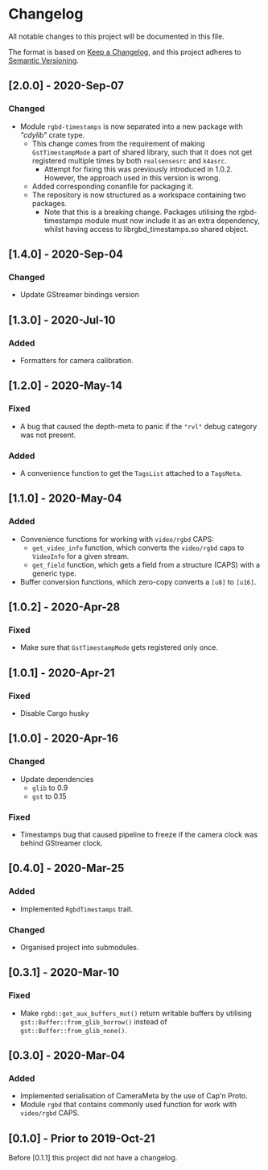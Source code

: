 # Changelog
All notable changes to this project will be documented in this file.

The format is based on [Keep a Changelog](https://keepachangelog.com/en/1.0.0/),
and this project adheres to [Semantic Versioning](https://semver.org/spec/v2.0.0.html).

## [2.0.0] - 2020-Sep-07

### Changed

- Module `rgbd-timestamps` is now separated into a new package with *"cdylib"* crate type.
  - This change comes from the requirement of making `GstTimestampMode` a part of shared library, such that it does not get registered multiple times by both `realsensesrc` and `k4asrc`.
    - Attempt for fixing this was previously introduced in 1.0.2. However, the approach used in this version is wrong.
  - Added corresponding conanfile for packaging it.
  - The repository is now structured as a workspace containing two packages.
    - Note that this is a breaking change. Packages utilising the rgbd-timestamps module must now include it as an extra dependency, whilst having access to librgbd_timestamps.so shared object.

## [1.4.0] - 2020-Sep-04

### Changed

- Update GStreamer bindings version

## [1.3.0] - 2020-Jul-10

### Added

- Formatters for camera calibration.

## [1.2.0] - 2020-May-14

### Fixed

- A bug that caused the depth-meta to panic if the `"rvl"` debug category was not present.

### Added

- A convenience function to get the `TagsList` attached to a `TagsMeta`.

## [1.1.0] - 2020-May-04

### Added

- Convenience functions for working with `video/rgbd` CAPS:
    - `get_video_info` function, which converts the `video/rgbd` caps to `VideoInfo` for a given stream.
    - `get_field` function, which gets a field from a structure (CAPS) with a generic type.
- Buffer conversion functions, which zero-copy converts a `[u8]` to `[u16]`.

## [1.0.2] - 2020-Apr-28
### Fixed
- Make sure that `GstTimestampMode` gets registered only once.

## [1.0.1] - 2020-Apr-21

### Fixed

- Disable Cargo husky

## [1.0.0] - 2020-Apr-16
### Changed
- Update dependencies
  - `glib` to 0.9
  - `gst` to 0.15
### Fixed
- Timestamps bug that caused pipeline to freeze if the camera clock was behind GStreamer clock.

## [0.4.0] - 2020-Mar-25
### Added
- Implemented `RgbdTimestamps` trait.
### Changed
- Organised project into submodules.

## [0.3.1] - 2020-Mar-10
### Fixed
- Make `rgbd::get_aux_buffers_mut()` return writable buffers by utilising `gst::Buffer::from_glib_borrow()` instead of `gst::Buffer::from_glib_none()`.

## [0.3.0] - 2020-Mar-04
### Added
- Implemented serialisation of CameraMeta by the use of Cap'n Proto.
- Module `rgbd` that contains commonly used function for work with `video/rgbd` CAPS.

## [0.1.0] - Prior to 2019-Oct-21
Before [0.1.1] this project did not have a changelog.
